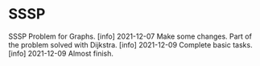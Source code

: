 # SSSP
SSSP Problem for Graphs.
[info] 2021-12-07 Make some changes. Part of the problem solved with Dijkstra.
[info] 2021-12-09 Complete basic tasks.
[info] 2021-12-09 Almost finish.
